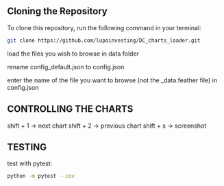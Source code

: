 ## Cloning the Repository

To clone this repository, run the following command in your terminal:

```bash
git clone https://github.com/lupoinvesting/DC_charts_loader.git
```

load the files you wish to browse in data folder

rename config_default.json to config.json

enter the name of the file you want to browse (not the _data.feather file) in config.json



## CONTROLLING THE CHARTS
shift + 1 -> next chart
shift + 2 -> previous chart
shift + s -> screenshot


## TESTING
test with pytest:
```bash
python -m pytest --cov
```